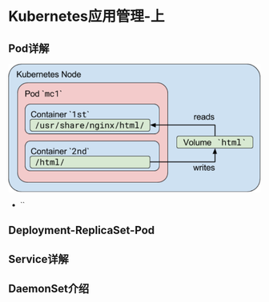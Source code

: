 # Kubernetes应用管理-上

## Pod详解

![](./images/4-1.png)

* ``

## Deployment-ReplicaSet-Pod



## Service详解



## DaemonSet介绍





